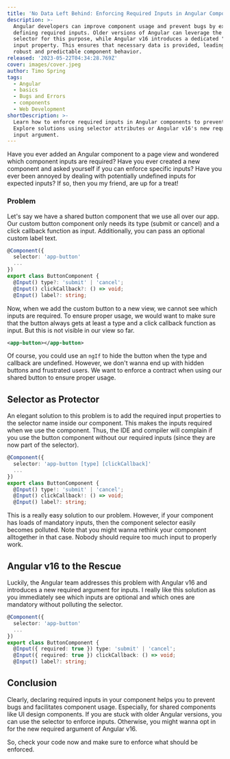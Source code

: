 ```yaml
---
title: 'No Data Left Behind: Enforcing Required Inputs in Angular Components'
description: >-
  Angular developers can improve component usage and prevent bugs by explicitly
  defining required inputs. Older versions of Angular can leverage the component
  selector for this purpose, while Angular v16 introduces a dedicated "required"
  input property. This ensures that necessary data is provided, leading to more
  robust and predictable component behavior.
released: '2023-05-22T04:34:28.769Z'
cover: images/cover.jpeg
author: Timo Spring
tags:
  - Angular
  - basics
  - Bugs and Errors
  - components
  - Web Development
shortDescription: >-
  Learn how to enforce required inputs in Angular components to prevent bugs.
  Explore solutions using selector attributes or Angular v16's new required
  input argument.
---
```

Have you ever added an Angular component to a page view and wondered which component inputs are required? Have you ever created a new component and asked yourself if you can enforce specific inputs? Have you ever been annoyed by dealing with potentially undefined inputs for expected inputs? If so, then you my friend, are up for a treat!

### Problem

Let's say we have a shared button component that we use all over our app. Our custom button component only needs its type (submit or cancel) and a click callback function as input. Additionally, you can pass an optional custom label text.

```typescript
@Component({
  selector: 'app-button'
  ...
})
export class ButtonComponent {
  @Input() type?: 'submit' | 'cancel';
  @Input() clickCallback?: () => void;
  @Input() label?: string;
```

Now, when we add the custom button to a new view, we cannot see which inputs are required. To ensure proper usage, we would want to make sure that the button always gets at least a type and a click callback function as input. But this is not visible in our view so far.

```xml
<app-button></app-button>
```

Of course, you could use an `ngIf` to hide the button when the type and callback are undefined. However, we don't wanna end up with hidden buttons and frustrated users. We want to enforce a contract when using our shared button to ensure proper usage.

## Selector as Protector

An elegant solution to this problem is to add the required input properties to the selector name inside our component. This makes the inputs required when we use the component. Thus, the IDE and compiler will complain if you use the button component without our required inputs (since they are now part of the selector).

```typescript
@Component({
  selector: 'app-button [type] [clickCallback]'
  ...
})
export class ButtonComponent {
  @Input() type!: 'submit' | 'cancel';
  @Input() clickCallback!: () => void;
  @Input() label?: string;
```

This is a really easy solution to our problem. However, if your component has loads of mandatory inputs, then the component selector easily becomes polluted. Note that you might wanna rethink your component alltogether in that case. Nobody should require too much input to properly work.

## Angular v16 to the Rescue

Luckily, the Angular team addresses this problem with Angular v16 and introduces a new required argument for inputs. I really like this solution as you immediately see which inputs are optional and which ones are mandatory without polluting the selector.

```typescript
@Component({
  selector: 'app-button'
  ...
})
export class ButtonComponent {
  @Input({ required: true }) type: 'submit' | 'cancel';
  @Input({ required: true }) clickCallback: () => void;
  @Input() label?: string;
```

## Conclusion

Clearly, declaring required inputs in your component helps you to prevent bugs and facilitates component usage. Especially, for shared components like UI design components. If you are stuck with older Angular versions, you can use the selector to enforce inputs. Otherwise, you might wanna opt in for the new required argument of Angular v16.

So, check your code now and make sure to enforce what should be enforced.
